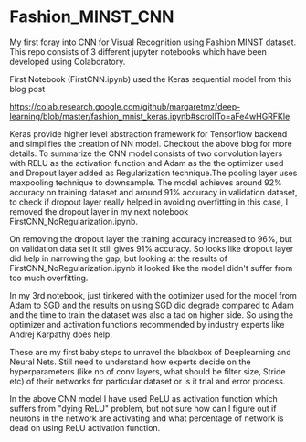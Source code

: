# Fashion_MINST_CNN
My first foray into CNN for Visual Recognition using Fashion MINST dataset.
This repo consists of 3 different jupyter notebooks which have been developed using Colaboratory.

First Notebook (FirstCNN.ipynb) used the Keras sequential model from this blog post

https://colab.research.google.com/github/margaretmz/deep-learning/blob/master/fashion_mnist_keras.ipynb#scrollTo=aFe4wHGRFKle

Keras provide higher level abstraction framework for Tensorflow backend and simplifies the creation of NN model. Checkout the above blog for more details. To summarize the CNN model consists of two convolution layers with RELU as the activation function and Adam as the the optimizer used and Dropout layer added as Regularization technique.The pooling layer uses maxpooling technique to downsample. The model achieves around 92% accuracy on training dataset and around 91% accuracy in validation dataset, to check if dropout layer really helped in avoiding overfitting in this case, I removed the dropout layer in my next notebook FirstCNN_NoRegularization.ipynb.

On removing the dropout layer the training accuracy increased to 96%, but on validation data set it still gives 91% accuracy. So looks like dropout layer did help in narrowing the gap, but looking at the results of FirstCNN_NoRegularization.ipynb it looked like the model didn't suffer from too much overfitting.

In my 3rd notebook, just tinkered with the optimizer used for the model from Adam to SGD and the results on using SGD did degrade compared to Adam and the time to train the dataset was also a tad on higher side. So using the optimizer and activation functions recommended by industry experts like Andrej Karpathy does help.

These are my first baby steps to unravel the blackbox of Deeplearning and Neural Nets. Still need to understand how experts decide on the hyperparameters (like no of conv layers, what should be filter size, Stride etc) of their networks for particular dataset or is it trial and error process.

In the above CNN model I have used ReLU as activation function which suffers from "dying ReLU" problem, but not sure how can I figure out if neurons in the network are activating and what percentage of network is dead on using ReLU activation function.